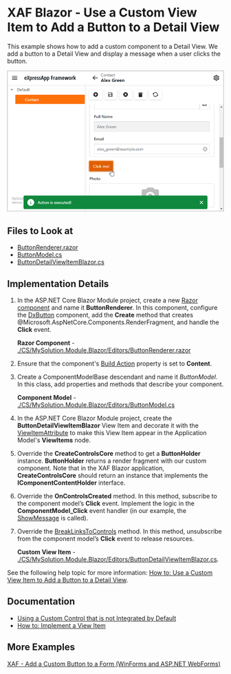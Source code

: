 # XAF Blazor - Use a Custom View Item to Add a Button to a Detail View

This example shows how to add a custom component to a Detail View. We add a button to a Detail View and display a message when a user clicks the button.

![](./images/blazor-custom-view-button.png)

<!-- default file list -->
## Files to Look at

* [ButtonRenderer.razor](./CS/MySolution.Module.Blazor/Editors/ButtonRenderer.razor)
* [ButtonModel.cs](./CS/MySolution.Module.Blazor/Editors/ButtonModel.cs)
* [ButtonDetailViewItemBlazor.cs](./CS/MySolution.Module.Blazor/Editors/ButtonDetailViewItemBlazor.cs)
<!-- default file list end -->

## Implementation Details

1. In the ASP.NET Core Blazor Module project, create a new [Razor component](https://docs.microsoft.com/en-us/aspnet/core/blazor/components/) and name it **ButtonRenderer**. In this component, configure the [DxButton](https://docs.devexpress.com/Blazor/DevExpress.Blazor.DxButton) component, add the **Create** method that creates @Microsoft.AspNetCore.Components.RenderFragment, and handle the **Click** event. 

   **Razor Component** - [./CS/MySolution.Module.Blazor/Editors/ButtonRenderer.razor](./CS/MySolution.Module.Blazor/Editors/ButtonRenderer.razor)
 
2. Ensure that the component's [Build Action](https://docs.microsoft.com/en-us/visualstudio/ide/build-actions) property is set to **Content**.

3. Create a ComponentModelBase descendant and name it _ButtonModel_. In this class, add properties and methods that describe your component.
   
   **Component Model** - [./CS/MySolution.Module.Blazor/Editors/ButtonModel.cs](./CS/MySolution.Module.Blazor/Editors/ButtonModel.cs)

4. In the ASP.NET Core Blazor Module project, create the **ButtonDetailViewItemBlazor** View Item and decorate it with the [ViewItemAttribute](https://docs.devexpress.com/eXpressAppFramework/DevExpress.ExpressApp.Editors.ViewItemAttribute) to make this View Item appear in the Application Model's **ViewItems** node.

5. Override the **CreateControlsCore** method to get a **ButtonHolder** instance. **ButtonHolder** returns a render fragment with our custom component. Note that in the XAF Blazor application, **CreateControlsCore** should return an instance that implements the **IComponentContentHolder** interface.

6. Override the **OnControlsCreated** method. In this method, subscribe to the component model’s **Click** event. Implement the logic in the **ComponentModel_Click** event handler (in our example, the [ShowMessage](https://docs.devexpress.com/eXpressAppFramework/DevExpress.ExpressApp.ShowViewStrategyBase.ShowMessage(System.String-DevExpress.ExpressApp.InformationType-System.Int32-DevExpress.ExpressApp.InformationPosition)) is called). 

7. Override the [BreakLinksToControls](https://docs.devexpress.com/eXpressAppFramework/DevExpress.ExpressApp.Editors.ListEditor.BreakLinksToControls) method. In this method, unsubscribe from the component model’s **Click** event to release resources.

   **Custom View Item** - [./CS/MySolution.Module.Blazor/Editors/ButtonDetailViewItemBlazor.cs](./CS/MySolution.Module.Blazor/Editors/ButtonDetailViewItemBlazor.cs).
   
See the following help topic for more information: [How to: Use a Custom View Item to Add a Button to a Detail View](https://docs.devexpress.com/eXpressAppFramework/113653/ui-construction/view-items-and-property-editors/how-to-add-a-button-to-a-detail-view-using-custom-view-item).

## Documentation

* [Using a Custom Control that is not Integrated by Default](https://docs.devexpress.com/eXpressAppFramework/113610/ui-construction/using-a-custom-control-that-is-not-integrated-by-default/using-a-custom-control-that-is-not-integrated-by-default)
* [How to: Implement a View Item](https://docs.devexpress.com/eXpressAppFramework/112641/ui-construction/view-items-and-property-editors/how-to-implement-a-view-item)

## More Examples

[XAF - Add a Custom Button to a Form (WinForms and ASP.NET WebForms)](https://github.com/DevExpress-Examples/XAF_how-to-add-a-button-to-a-form-using-custom-view-item-t137443)
